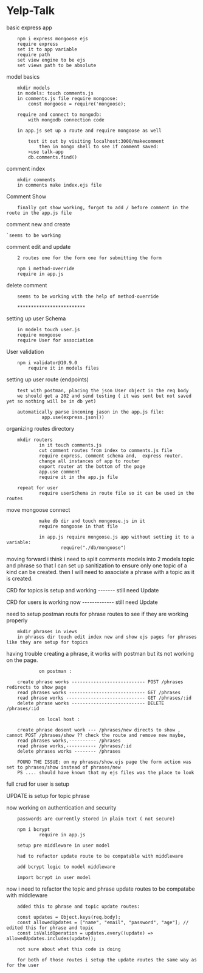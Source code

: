 # Yelp-Talk

basic express app

        npm i express mongoose ejs
        require express
        set it to app variable
        require path
        set view engine to be ejs
        set views path to be absolute

model basics

        mkdir models
        in models: touch comments.js
        in comments.js file require mongoose:
            const mongoose = require('mongoose);

        require and connect to mongodb:
            with mongodb connection code

        in app.js set up a route and require mongoose as well

            test it out by visiting localhost:3000/makecomment
                then in mongo shell to see if comment saved:
            >use talk-app
            db.comments.find()

comment index

        mkdir comments
        in comments make index.ejs file

Comment Show

        finally got show working, forgot to add / before comment in the route in the app.js file

comment new and create

    `seems to be working

comment edit and update

        2 routes one for the form one for submitting the form

        npm i method-override
        require in app.js

delete comment

        seems to be working with the help of method-override

        *************************

setting up user Schema

        in models touch user.js
        require mongoose
        require User for association

User validation

        npm i validator@10.9.0
            require it in models files

setting up user route (endpoints)

        test with postman, placing the json User object in the req body
        we should get a 202 and send testing ( it was sent but not saved yet so nothing will be in db yet)

        automatically parse incoming jason in the app.js file:
                 app.use(express.json())

organizing routes directory

        mkdir routers
                in it touch comments.js
                cut comment routes from index to comments.js file
                require express, comment schema and,  express router.
                change all instances of app to router
                export router at the bottom of the page
                app.use comment
                require it in the app.js file

        repeat for user
                require userSchema in route file so it can be used in the routes

move mongoose connect

                make db dir and touch mongoose.js in it
                require mongoose in that file

                in app.js require mongoose.js app without setting it to a variable:
                        require("./db/mongoose")

moving forward i think i need to split comments models into 2 models topic and phrase so that I can set up sanitization to ensure only one topic of a kind can be created.
then I will need to associate a phrase with a topic as it is created.

CRD for topics is setup and working ------- still need Update

CRD for users is working now ------------- still need Update

need to setup postman routs for phrase routes to see if they are working properly

        mkdir phrases in views
        in phrases dir touch edit index new and show ejs pages for phrases like they are setup for topics

having trouble creating a phrase, it works with postman but its not working on the page.

                on postman :

        create phrase works --------------------------- POST /phrases redirects to show page
        read phrases works ---------------------------- GET /phrases
        read phrase works ----------------------------- GET /phrases/:id
        delete phrase works --------------------------- DELETE /phrases/:id

                on local host :

        create phrase dosent work --- /phrases/new directs to show , cannot POST /phrases/show ?? check the route and remove new maybe,
        read phrases works,---------- /phrases
        read phrase works,----------- /phrases/:id
        delete phrases works -------- /phrases

        FOUND THE ISSUE: on my phrases/show.ejs page the form action was set to phrases/show instead of phrases/new
        PS .... should have known that my ejs files was the place to look

full crud for user is setup

UPDATE is setup for topic phrase

now working on authentication and security

        passwords are currently stored in plain text ( not secure)

        npm i bcrypt
                require in app.js

        setup pre middleware in user model

        had to refactor update route to be compatable with middleware

        add bcrypt logic to model middleware

        import bcrypt in user model

now i need to refactor the topic and phrase update routes to be compatabe with middleware

        added this to phrase and topic update routes:

        const updates = Object.keys(req.body);
        const allowedUpdates = ["name", "email", "password", "age"]; // edited this for phrase and topic 
        const isValidOperation = updates.every((update) => allowedUpdates.includes(update));

        not sure about what this code is doing

        for both of those routes i setup the update routes the same way as for the user


